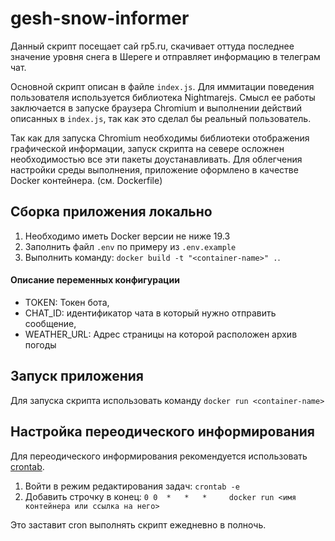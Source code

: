 # gesh-snow-informer

Данный скрипт посещает сай rp5.ru, скачивает оттуда последнее значение уровня снега в Шереге и отправляет информацию в телеграм чат.

Основной скрипт описан в файле `index.js`. Для иммитации поведения пользователя используется библиотека Nightmarejs. Смысл ее работы заключается в запуске браузера Chromium и выполнении действий описанных в `index.js`, так как это сделал бы реальный пользователь.

Так как для запуска Chromium необходимы библиотеки отображения графической информации, запуск скрипта на севере осложнен необходимостью все эти пакеты доустанавливать. Для облегчения настройки среды выполнения, приложение оформлено в качестве Docker контейнера. (см. Dockerfile)

## Сборка приложения локально

1. Необходимо иметь Docker версии не ниже 19.3
2. Заполнить файл `.env` по примеру из `.env.example`
3. Выполнить команду: `docker build -t "<container-name>" .`.

#### Описание переменных конфигурации

- TOKEN: Токен бота,
- CHAT_ID: идентификатор чата в который нужно отправить сообщение,
- WEATHER_URL: Адрес страницы на которой расположен архив погоды

## Запуск приложения

Для запуска скрипта использовать команду `docker run <container-name>`


## Настройка переодического информирования

Для переодического информирования рекомендуется использовать [crontab](https://crontab.guru/). 

1. Войти в режим редактирования задач: `crontab -e`
2. Добавить строчку в конец: `0 0  *   *   *     docker run <имя контейнера или ссылка на него>`

Это заставит cron выполнять скрипт ежедневно в полночь.

